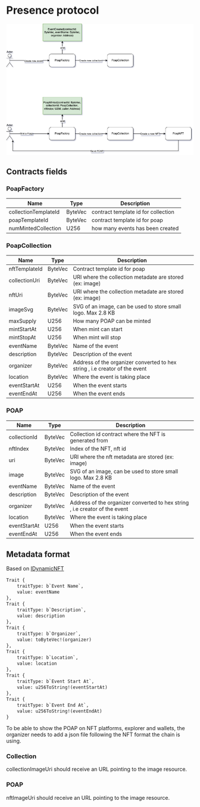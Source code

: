 # Presence protocol

![](./docs/workflows.png)

## Contracts fields

### PoapFactory

| Name                 | Type    | Description                         |
|----------------------|---------|-------------------------------------|
| collectionTemplateId | ByteVec | contract template id for collection |
| poapTemplateId       | ByteVec | contract template id for poap       |
| numMintedCollection  | U256    | how many events has been created    |

### PoapCollection

| Name          | Type    | Description                                                  |
|---------------|---------|--------------------------------------------------------------|
| nftTemplateId | ByteVec | Contract template id for poap                                |
| collectionUri | ByteVec | URI where the collection metadate are stored (ex: image)     |
| nftUri        | ByteVec | URI where the collection metadate are stored (ex: image)     |
| imageSvg      | ByteVec | SVG of an image, can be used to store small logo. Max 2.8 KB |
| maxSupply     | U256    | How many POAP can be minted                                  |
| mintStartAt   | U256    | When mint can start                                          |
| mintStopAt    | U256    | When mint will stop                                          |
| eventName     | ByteVec | Name of the event                                            |
| description   | ByteVec | Description of the event                                     |
| organizer     | ByteVec | Address of the organizer converted to hex string , i.e creator of the event          |
| location      | ByteVec | Where the event is taking place                              |
| eventStartAt  | U256    | When the event starts                                        |
| eventEndAt    | U256    | When the event ends                                          |

### POAP

| Name         | Type    | Description                                                  |
|--------------|---------|--------------------------------------------------------------|
| collectionId | ByteVec | Collection id contract where the NFT is generated from       |
| nftIndex     | ByteVec | Index of the NFT, nft id                                     |
| uri          | ByteVec | URI where the nft metadata are stored (ex: image)            |
| image        | ByteVec | SVG of an image, can be used to store small logo. Max 2.8 KB |
| eventName    | ByteVec | Name of the event                                            |
| description  | ByteVec | Description of the event                                     |
| organizer    | ByteVec | Address of the organizer converted to hex string , i.e creator of the event           |
| location     | ByteVec | Where the event is taking place                              |
| eventStartAt | U256    | When the event starts                                        |
| eventEndAt   | U256    | When the event ends                                          |

## Metadata format

Based on [IDynamicNFT](https://github.com/Deadrare/ANS/blob/main/contract/contracts/dynamic_nft/dynamic_nft_standard.ral)

```
Trait {
    traitType: b`Event Name`,
    value: eventName
},
Trait {
    traitType: b`Description`,
    value: description
},
Trait {
    traitType: b`Organizer`,
    value: toByteVec!(organizer)
},
Trait {
    traitType: b`Location`,
    value: location
},
Trait {
    traitType: b`Event Start At`,
    value: u256ToString!(eventStartAt)
},
Trait {
    traitType: b`Event End At`,
    value: u256ToString!(eventEndAt)
}
```

To be able to show the POAP on NFT platforms, explorer and wallets, the organizer needs to add a json file following the NFT format the chain is using.

### Collection

collectionImageUri should receive an URL pointing to the image resource.

### POAP

nftImageUri should receive an URL pointing to the image resource.
